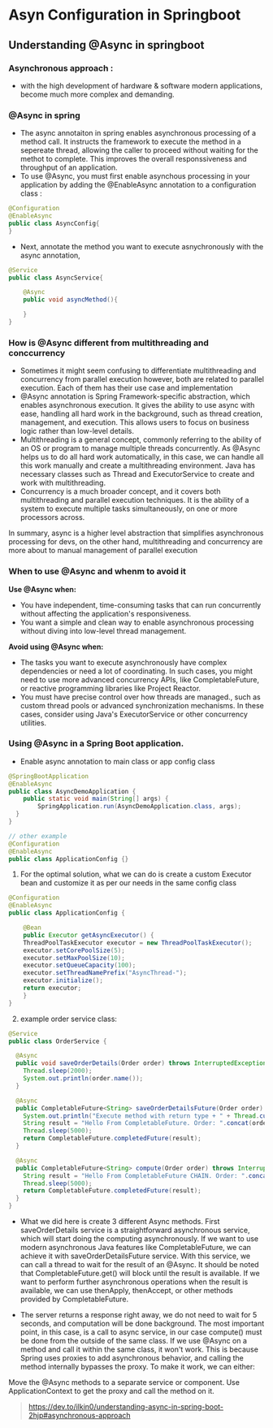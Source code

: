 # Asyn Configuration in Springboot

## Understanding @Async in springboot

### Asynchronous approach : 
- with the high development of hardware & software modern applications, become much more complex and demanding.

### @Async in spring
- The async annotaiton in spring enables asynchronous processing of a method call. It instructs the framework to execute the method in a sepereate thread, allowing the caller to proceed without waiting for the methot to complete. This improves the overall responssiveness and throughput of an application. 
- To use @Async, you must first enable asynchous processing in your application by adding the @EnableAsync annotation to a configuration class :

```java
@Configuration
@EnableAsync
public class AsyncConfig{
}
```
- Next, annotate the method you want to execute asnychronously with the async annotation,
```java
@Service
public class AsyncService{

    @Async
    public void asyncMethod(){

    }
}
```
### How is @Async different from multithreading and conccurrency
- Sometimes it might seem confusing to differentiate multithreading and concurrency from parallel execution however, both are related to parallel execution. Each of them has their use case and implementation 
- @Async annotation is Spring Framework-specific abstraction, which enables asynchronous execution. It gives the ability to use async with ease, handling all hard work in the background, such as thread creation, management, and execution. This allows users to focus on business logic rather than low-level details.
- Multithreading is a general concept, commonly referring to the ability of an OS or program to manage multiple threads concurrently. As @Async helps us to do all hard work automatically, in this case, we can handle all this work manually and create a multithreading environment. Java has necessary classes such as Thread and ExecutorService to create and work with multithreading.
- Concurrency is a much broader concept, and it covers both multithreading and parallel execution techniques. It is the
ability of a system to execute multiple tasks simultaneously, on one or more processors across.

In summary, async is a higher level abstraction that simplifies asynchronous processing for devs, on the other hand, multithreading and concurrency are more about to manual management of parallel execution


### When to use @Async and whenm to avoid it
**Use @Async when:**

- You have independent, time-consuming tasks that can run concurrently without affecting the application's responsiveness.
- You want a simple and clean way to enable asynchronous processing without diving into low-level thread management.


**Avoid using @Async when:**

- The tasks you want to execute asynchronously have complex dependencies or need a lot of coordinating. In such cases, you might need to use more advanced concurrency APIs, like CompletableFuture, or reactive programming libraries like Project Reactor.
- You must have precise control over how threads are managed., such as custom thread pools or advanced synchronization mechanisms. In these cases, consider using Java's ExecutorService or other concurrency utilities.


###  Using @Async in a Spring Boot application. 
- Enable async annotation to main class or app config class
```java
@SpringBootApplication
@EnableAsync
public class AsyncDemoApplication {
    public static void main(String[] args) {
        SpringApplication.run(AsyncDemoApplication.class, args);
  }
}

// other example
@Configuration
@EnableAsync
public class ApplicationConfig {}
```
1. For the optimal solution, what we can do is create a custom Executor bean and customize it as per our needs in the same config class
 
```java
@Configuration
@EnableAsync
public class ApplicationConfig {

    @Bean
    public Executor getAsyncExecutor() {
    ThreadPoolTaskExecutor executor = new ThreadPoolTaskExecutor();
    executor.setCorePoolSize(5);
    executor.setMaxPoolSize(10);
    executor.setQueueCapacity(100);
    executor.setThreadNamePrefix("AsyncThread-");
    executor.initialize();
    return executor;
    }
}
```
2. example order service class: 

```java
@Service
public class OrderService {

  @Async
  public void saveOrderDetails(Order order) throws InterruptedException {
    Thread.sleep(2000);
    System.out.println(order.name());
  }

  @Async
  public CompletableFuture<String> saveOrderDetailsFuture(Order order) throws InterruptedException {
    System.out.println("Execute method with return type + " + Thread.currentThread().getName());
    String result = "Hello From CompletableFuture. Order: ".concat(order.name());
    Thread.sleep(5000);
    return CompletableFuture.completedFuture(result);
  }

  @Async
  public CompletableFuture<String> compute(Order order) throws InterruptedException {
    String result = "Hello From CompletableFuture CHAIN. Order: ".concat(order.name());
    Thread.sleep(5000);
    return CompletableFuture.completedFuture(result);
  }
}
```

- What we did here is create 3 different Async methods. First saveOrderDetails service is a straightforward asynchronous
service, which will start doing the computing asynchronously. If we want to use modern asynchronous Java features
like CompletableFuture, we can achieve it with saveOrderDetailsFuture service. With this service, we can call a thread to wait for the result of an @Async. It should be noted that CompletableFuture.get() will block until the result is available. If we want to perform further asynchronous operations when the result is available, we can use thenApply, thenAccept, or other methods provided by CompletableFuture.

- The server returns a response right away, we do not need to wait for 5 seconds, and computation will be done background. The most important point, in this case, is a call to async service, in our case compute() must be done from the outside of the same class. If we use @Async on a method and call it within the same class, it won't work. This is because Spring uses proxies to add asynchronous behavior, and calling the method internally bypasses the proxy. To make it work, we can either:

Move the @Async methods to a separate service or component.
Use ApplicationContext to get the proxy and call the method on it.



> https://dev.to/ilkin0/understanding-async-in-spring-boot-2hjp#asynchronous-approach
  